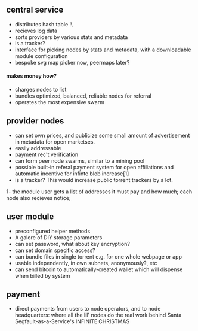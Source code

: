 ## central service

* distributes hash table :\
* recieves log data 
* sorts providers by various stats and metadata
* is a tracker?
* interface for picking nodes by stats and metadata, with a downloadable module configuration
* bespoke svg map picker now, peermaps later?

#### makes money how?

* charges nodes to list 
* bundles optimized, balanced, reliable nodes for referral 
* operates the most expensive swarm

## provider nodes

* can set own prices, and publicize some small amount of advertisement in metadata for open marketses.
* easily addressable
* payment rec't verification
* can form peer node swarms, similar to a mining pool 
* possible built-in referal payment system for open affiliations and automatic incentive for infinte blob increase[1]
* is a tracker?  This would increase public torrent trackers by a lot.

1- the module user gets a list of addresses it must pay and how much; each node also recieves notice; 

## user module

* preconfigured helper methods
* A galore of DIY storage parameters
* can set password, what about key encryption?
* can set domain specific access?
* can bundle files in single torrent e.g. for one whole webpage or app
* usable independently, in own subnets, anonymously?, etc
* can send bitcoin to automatically-created wallet which will dispense when billed by system

## payment

* direct payments from users to node operators, and to node headquarters: where all the lil' nodes do the real work behind Santa Segfault-as-a-Service's INFINITE.CHRISTMAS


